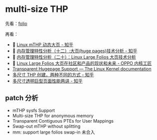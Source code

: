 # multi-size THP

先看：[folio](./folio.md)

再看：

- 🌟 [Linux mTHP 动态大页 - 知乎](https://zhuanlan.zhihu.com/p/1935858158611457363)
- 🌟 [内存管理特性分析（十二）:大页(huge pages)技术分析 - 知乎](https://zhuanlan.zhihu.com/p/609457879)
- 🌟 [内存管理特性分析（二十）：Linux Large Folios 大页技术分析](https://zhuanlan.zhihu.com/p/698537078)
- 🌟 [Linux Large Folios 大页在社区和产品的现状和未来 - OPPO 内核工匠](https://blog.csdn.net/feelabclihu/article/details/137983188)
- [Transparent Hugepage Support — The Linux Kernel documentation](https://docs.kernel.org/admin-guide/mm/transhuge.html)
- [多尺寸 THP 创建，两种不同的方式 - 知乎](https://zhuanlan.zhihu.com/p/23703525187)
- [多尺寸透明巨型页面性能两讲 - 知乎](https://zhuanlan.zhihu.com/p/700154853)

## patch 分析

- mTHP sysfs Support
- Multi-size THP for anonymous memory
- Transparent Contiguous PTEs for User Mappings
- Swap-out mTHP without splitting
- mm: support large folios swap-in
  未合入
